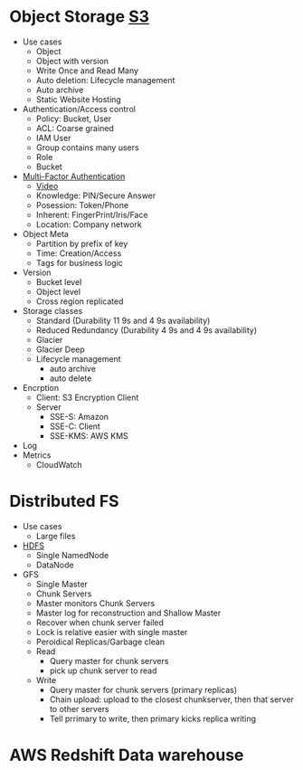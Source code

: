 # Object Storage [S3](https://www.youtube.com/watch?v=VC0k-noNwOU)
* Use cases
  * Object
  * Object with version
  * Write Once and Read Many
  * Auto deletion: Lifecycle management
  * Auto archive
  * Static Website Hosting
* Authentication/Access control
  * Policy: Bucket, User
  * ACL: Coarse grained
  * IAM User
  * Group contains many users
  * Role
  * Bucket
* [Multi-Factor Authentication](https://en.wikipedia.org/wiki/Multi-factor_authentication)
  * [Video](https://www.youtube.com/watch?v=07mRDyydCNY)
  * Knowledge: PIN/Secure Answer
  * Posession: Token/Phone
  * Inherent: FingerPrint/Iris/Face
  * Location: Company network
* Object Meta
  * Partition by prefix of key
  * Time: Creation/Access
  * Tags for business logic
* Version
  * Bucket level
  * Object level
  * Cross region replicated
* Storage classes
  * Standard (Durability 11 9s and 4 9s availability)
  * Reduced Redundancy (Durability 4 9s and 4 9s availability)
  * Glacier
  * Glacier Deep
  * Lifecycle management
    * auto archive
    * auto delete
* Encrption
  * Client: S3 Encryption Client
  * Server
    * SSE-S: Amazon
    * SSE-C: Client
    * SSE-KMS: AWS KMS
* Log
* Metrics
  * CloudWatch

# Distributed FS
* Use cases
  * Large files
* [HDFS](https://www.youtube.com/watch?v=GJYEsEEfjvk&t=616s)
  * Single NamedNode
  * DataNode
 * GFS
   * Single Master
   * Chunk Servers
   * Master monitors Chunk Servers
   * Master log for reconstruction and Shallow Master
   * Recover when chunk server failed
   * Lock is relative easier with single master
   * Peroidical Replicas/Garbage clean
   * Read
     * Query master for chunk servers
     * pick up chunk server to read
   * Write
     * Query master for chunk servers (primary replicas)
     * Chain upload: upload to the closest chunkserver, then that server to other servers
     * Tell prrimary to write, then primary kicks replica writing
     
# AWS Redshift Data warehouse     
